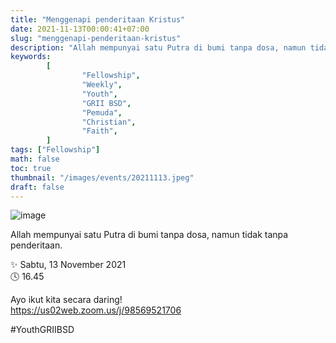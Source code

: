 ```yaml
---
title: "Menggenapi penderitaan Kristus"
date: 2021-11-13T00:00:41+07:00
slug: "menggenapi-penderitaan-kristus"
description: "Allah mempunyai satu Putra di bumi tanpa dosa, namun tidak tanpa penderitaan. "
keywords:
        [
                "Fellowship",
                "Weekly",
                "Youth",
                "GRII BSD",
                "Pemuda",
                "Christian",
                "Faith",
        ]
tags: ["Fellowship"]
math: false
toc: true
thumbnail: "/images/events/20211113.jpeg"
draft: false
---
```


![image](/images/events/20211113.jpeg)

Allah mempunyai satu Putra di bumi tanpa dosa, namun tidak tanpa penderitaan. 

✨ Sabtu, 13 November 2021\
🕓 16.45

Ayo ikut kita secara daring!\
https://us02web.zoom.us/j/98569521706

#YouthGRIIBSD
